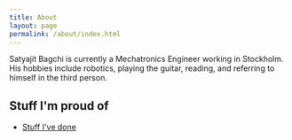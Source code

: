 ```yaml
---
title: About
layout: page
permalink: /about/index.html
---
```

<!--![Profile Image]({{ site.picture }})
<a class="link" href="{{ site.url }}/about">
	<img class="selfie" alt="{{ site.name }}" src="{{ site.picture }}"
	/>
</a>
-->
            

<p>Satyajit Bagchi is currently a Mechatronics Engineer working in Stockholm. His hobbies include robotics, playing the guitar, reading, and referring to himself in the third person. </p>

<!--
<h2>Skills</h2>

<ul class="skill-list">
	<li>Python</li>
	<li>Scrum and Kanban</li>
	
</ul>
-->
<h2>Stuff I'm proud of</h2>

<ul>
	<li><a href="http://sleeping-bag.github.io/projects/">Stuff I've  done</a></li>
</ul>
